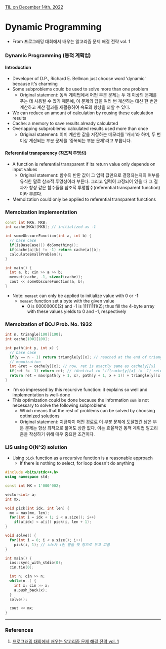 [TIL on December 14th, 2022](../../TIL/2022/12/12-14-2022.md)
# **Dynamic Programming**
- From 프로그래밍 대회에서 배우는 알고리즘 문제 해결 전략 vol. 1

### Dynamic Programming (동적 계획법)
#### Introduction
- Developer of D.P., Richard E. Bellman just choose word 'dynamic' because it's charming
- Some subproblems could be used to solve more than one problem
  * Original statement: 동적 계획법에서 어떤 부분 문제는 두 개 이상의 문제를 푸는 데 사용될 수 있기 때문에, 이 문제의 답을 여러 번 계산하는 대신 한 번만 계산하고 계산 결과를 재활용하여 속도의 향상을 꾀할 수 있다.
- We can reduce an amount of calculation by reusing these calculation results
- Cache: a memory to save results already calculated
- Overlapping subproblems: calculated results used more than once
  * Original statement: 이미 계산한 값을 저장하는 메모리를 '캐시'라 하며, 두 번 이상 계산되는 부분 문제를 '중복되는 부분 문제'라고 부릅니다.

#### Referential transparency (참조적 투명성)
- A function is referential transparent if its return value only depends on input values
  * Original statement: 함수의 반환 값이 그 입력 값만으로 결정되는지의 여부를 유식한 말로 참조적 투명성이라 부른다. 그리고 입력이 고정되어 있을 때 그 결과가 항상 같은 함수들을 참조적 투명함수(referential transparent function)이라 부른다.
- Memoization could only be applied to referential transparent functions


### Memoization implementation
```cpp
const int MXA, MXB;
int cache[MXA][MXB]; // initialized as -1

int someObscureFunction(int a, int b) {
  // base case
  if(isBaseCase()) doSomething();
  if(cache[a][b] != -1) return cache[a][b];
  calculateSmallProblem();
}

int main() {
  int a, b; cin >> a >> b;
  memset(cache, -1, sizeof(cache));
  cout << someObscureFunction(a, b);
}
```

- Note: `memset` can only be applied to initialize value with 0 or -1
  * `memset` function set a byte with the given value
    - 0 is 00000000(2) and -1 is 11111111(2); thus fill the 4-byte array with these values yields to 0 and -1, respectively

### Memoization of BOJ Prob. No. 1932
```cpp
int n, triangle[100][100];
int cache[100][100];

int path(int y, int x) {
  // base case
  if(y == n - 1) return triangle[y][x]; // reached at the end of triangle
  // memoization
  int &ret = cache[y][x]; // now, ret is exactly same as cache[y][x]
  if(ret != -1) return ret; // identical to 'if(cache[y][x] != -1) return cache[y][x];'
  return ret = max(path(y + 1, x), path(y + 1, x + 1)) + triangle[y][x];
}
```

- I'm so impressed by this recursive function: it explains so well and implementation is well-done
- This optimization could be done because the information `sum` is not necessary to solve the following subproblems
  * Which means that the rest of problems can be solved by choosing optimized solutions
  * Original statement: 지금까지 어떤 경로로 이 부분 문제에 도달했건 남은 부분 문제는 항상 최적으로 풀어도 상관 없다. 이는 효율적인 동적 계획법 알고리즘을 작성하기 위해 매우 중요한 조건이다.

### LIS using O(N^2) solution
- Using `pick` function as a recursive function is a reasonable approach
  * If there is nothing to select, for loop doesn't do anything

```cpp
#include <bits/stdc++.h>
using namespace std;

const int MX = 1'000'002;

vector<int> a;
int mx;

void pick(int idx, int len) {
  mx = max(mx, len);
  for(int i = idx + 1; i < a.size(); i++)
    if(a[idx] < a[i]) pick(i, len + 1);
}

void solve() {
  for(int i = 0; i < a.size(); i++)
    pick(i, 1); // idx가 i인 항을 첫 항으로 두고 고름
}

int main() {
  ios::sync_with_stdio(0);
  cin.tie(0);

  int n; cin >> n;
  while(n--) {
    int x; cin >> x;
    a.push_back(x);
  }
  solve();

  cout << mx;
}
```

___

### References
1. [프로그래밍 대회에서 배우는 알고리즘 문제 해결 전략 vol. 1](https://www.google.co.kr/books/edition/%EC%95%8C%EA%B3%A0%EB%A6%AC%EC%A6%98_%EB%AC%B8%EC%A0%9C_%ED%95%B4%EA%B2%B0_%EC%A0%84%EB%9E%B5_%EC%84%B8%ED%8A%B8/koK5NAEACAAJ?hl=en)